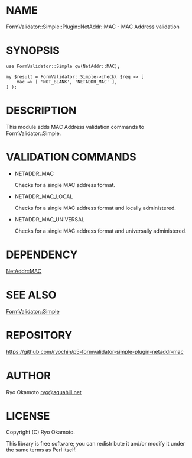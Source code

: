# NAME

FormValidator::Simple::Plugin::NetAddr::MAC - MAC Address validation

# SYNOPSIS

    use FormValidator::Simple qw(NetAddr::MAC);

    my $result = FormValidator::Simple->check( $req => [
        mac => [ 'NOT_BLANK', 'NETADDR_MAC' ],
    ] );

# DESCRIPTION

This module adds MAC Address validation commands to FormValidator::Simple.

# VALIDATION COMMANDS

- NETADDR\_MAC

    Checks for a single MAC address format.

- NETADDR\_MAC\_LOCAL

    Checks for a single MAC address format and locally administered.

- NETADDR\_MAC\_UNIVERSAL

    Checks for a single MAC address format and universally administered.

# DEPENDENCY

[NetAddr::MAC](http://search.cpan.org/perldoc?NetAddr::MAC)

# SEE ALSO

[FormValidator::Simple](http://search.cpan.org/perldoc?FormValidator::Simple)

# REPOSITORY

https://github.com/ryochin/p5-formvalidator-simple-plugin-netaddr-mac

# AUTHOR

Ryo Okamoto <ryo@aquahill.net>

# LICENSE

Copyright (C) Ryo Okamoto.

This library is free software; you can redistribute it and/or modify
it under the same terms as Perl itself.
